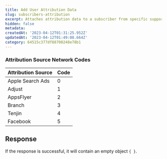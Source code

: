 ```yaml
---
title: Add User Attribution Data
slug: subscribers-attribution
excerpt: Attaches attribution data to a subscriber from specific supported networks.
hidden: false
metadata:
createdAt: '2023-04-12T01:31:25.952Z'
updatedAt: '2023-04-12T01:49:08.664Z'
category: 64515c377df88700248e78b1
---
```

### Attribution Source Network Codes

| Attribution Source | Code |
| :----------------- | :--- |
| Apple Search Ads   | 0    |
| Adjust             | 1    |
| AppsFlyer          | 2    |
| Branch             | 3    |
| Tenjin             | 4    |
| Facebook           | 5    |

## Response

If the response is successful, it will contain an empty object `{ }`.
